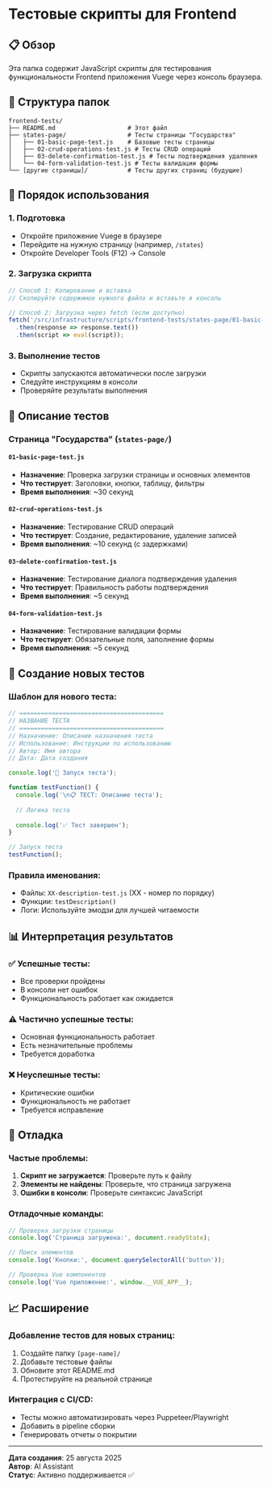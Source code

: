 # Тестовые скрипты для Frontend

## 📋 Обзор

Эта папка содержит JavaScript скрипты для тестирования функциональности Frontend приложения Vuege через консоль браузера.

## 📁 Структура папок

```
frontend-tests/
├── README.md                    # Этот файл
├── states-page/                 # Тесты страницы "Государства"
│   ├── 01-basic-page-test.js    # Базовые тесты страницы
│   ├── 02-crud-operations-test.js # Тесты CRUD операций
│   ├── 03-delete-confirmation-test.js # Тесты подтверждения удаления
│   └── 04-form-validation-test.js # Тесты валидации формы
└── [другие страницы]/           # Тесты других страниц (будущие)
```

## 🚀 Порядок использования

### 1. **Подготовка**
- Откройте приложение Vuege в браузере
- Перейдите на нужную страницу (например, `/states`)
- Откройте Developer Tools (F12) → Console

### 2. **Загрузка скрипта**
```javascript
// Способ 1: Копирование и вставка
// Скопируйте содержимое нужного файла и вставьте в консоль

// Способ 2: Загрузка через fetch (если доступно)
fetch('/src/infrastructure/scripts/frontend-tests/states-page/01-basic-page-test.js')
  .then(response => response.text())
  .then(script => eval(script));
```

### 3. **Выполнение тестов**
- Скрипты запускаются автоматически после загрузки
- Следуйте инструкциям в консоли
- Проверяйте результаты выполнения

## 📝 Описание тестов

### **Страница "Государства" (`states-page/`)**

#### `01-basic-page-test.js`
- **Назначение**: Проверка загрузки страницы и основных элементов
- **Что тестирует**: Заголовки, кнопки, таблицу, фильтры
- **Время выполнения**: ~30 секунд

#### `02-crud-operations-test.js`
- **Назначение**: Тестирование CRUD операций
- **Что тестирует**: Создание, редактирование, удаление записей
- **Время выполнения**: ~10 секунд (с задержками)

#### `03-delete-confirmation-test.js`
- **Назначение**: Тестирование диалога подтверждения удаления
- **Что тестирует**: Правильность работы подтверждения
- **Время выполнения**: ~5 секунд

#### `04-form-validation-test.js`
- **Назначение**: Тестирование валидации формы
- **Что тестирует**: Обязательные поля, заполнение формы
- **Время выполнения**: ~5 секунд

## 🔧 Создание новых тестов

### **Шаблон для нового теста:**
```javascript
// ========================================
// НАЗВАНИЕ ТЕСТА
// ========================================
// Назначение: Описание назначения теста
// Использование: Инструкции по использованию
// Автор: Имя автора
// Дата: Дата создания

console.log('🔧 Запуск теста');

function testFunction() {
  console.log('\n📋 ТЕСТ: Описание теста');
  
  // Логика теста
  
  console.log('✅ Тест завершен');
}

// Запуск теста
testFunction();
```

### **Правила именования:**
- Файлы: `XX-description-test.js` (XX - номер по порядку)
- Функции: `testDescription()`
- Логи: Используйте эмодзи для лучшей читаемости

## 📊 Интерпретация результатов

### **✅ Успешные тесты:**
- Все проверки пройдены
- В консоли нет ошибок
- Функциональность работает как ожидается

### **⚠️ Частично успешные тесты:**
- Основная функциональность работает
- Есть незначительные проблемы
- Требуется доработка

### **❌ Неуспешные тесты:**
- Критические ошибки
- Функциональность не работает
- Требуется исправление

## 🐛 Отладка

### **Частые проблемы:**
1. **Скрипт не загружается**: Проверьте путь к файлу
2. **Элементы не найдены**: Проверьте, что страница загружена
3. **Ошибки в консоли**: Проверьте синтаксис JavaScript

### **Отладочные команды:**
```javascript
// Проверка загрузки страницы
console.log('Страница загружена:', document.readyState);

// Поиск элементов
console.log('Кнопки:', document.querySelectorAll('button'));

// Проверка Vue компонентов
console.log('Vue приложение:', window.__VUE_APP__);
```

## 📈 Расширение

### **Добавление тестов для новых страниц:**
1. Создайте папку `[page-name]/`
2. Добавьте тестовые файлы
3. Обновите этот README.md
4. Протестируйте на реальной странице

### **Интеграция с CI/CD:**
- Тесты можно автоматизировать через Puppeteer/Playwright
- Добавить в pipeline сборки
- Генерировать отчеты о покрытии

---

**Дата создания**: 25 августа 2025  
**Автор**: AI Assistant  
**Статус**: Активно поддерживается ✅